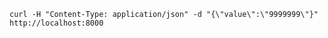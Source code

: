 [flower]: http://localhost:5555/
[fast_api]: http://localhost:8000/
`curl -H "Content-Type: application/json" -d "{\"value\":\"9999999\"}" http://localhost:8000`